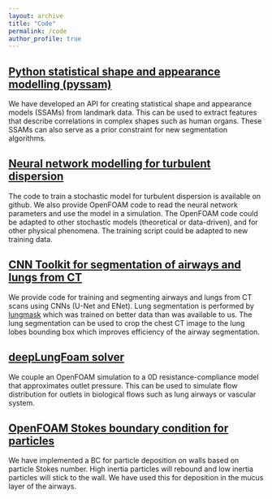```yaml
---
layout: archive
title: "Code"
permalink: /code
author_profile: true
---
```


## [Python statistical shape and appearance modelling (pyssam)](https://github.com/jvwilliams23/pyssam)

We have developed an API for creating statistical shape and appearance models (SSAMs) from landmark data. This can be used to extract features that describe correlations in complex shapes such as human organs. These SSAMs can also serve as a prior constraint for new segmentation algorithms.

## [Neural network modelling for turbulent dispersion](https://github.com/jvwilliams23/turbulent-dispersion-neuralSDE)

The code to train a stochastic model for turbulent dispersion is available on github. We also provide OpenFOAM code to read the neural network parameters and use the model in a simulation. The OpenFOAM code could be adapted to other stochastic models (theoretical or data-driven), and for other physical phenomena. The training script could be adapted to new training data.

## [CNN Toolkit for segmentation of airways and lungs from CT](https://github.com/jvwilliams23/respiratoryCNN-toolkit)
We provide code for training and segmenting airways and lungs from CT scans using CNNs (U-Net and ENet). Lung segmentation is performed by [lungmask](https://github.com/JoHof/lungmask) which was trained on better data than was available to us. The lung segmentation can be used to crop the chest CT image to the lung lobes bounding box which improves efficiency of the airway segmentation.

## [deepLungFoam solver](https://github.com/jvwilliams23/deepLungFoam)

We couple an OpenFOAM simulation to a 0D resistance-compliance model that approximates outlet pressure. This can be used to simulate flow distribution for outlets in biological flows such as lung airways or vascular system.

## [OpenFOAM Stokes boundary condition for particles](https://github.com/jvwilliams23/StokesWallMPPIC)

We have implemented a BC for particle deposition on walls based on particle Stokes number. High inertia particles will rebound and low inertia particles will stick to the wall. We have used this for deposition in the mucus layer of the airways.

